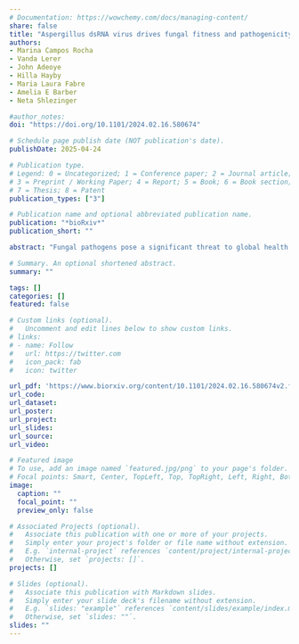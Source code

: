 ```yaml
---
# Documentation: https://wowchemy.com/docs/managing-content/
share: false
title: "Aspergillus dsRNA virus drives fungal fitness and pathogenicity in the mammalian host"
authors:
- Marina Campos Rocha
- Vanda Lerer
- John Adeoye
- Hilla Hayby
- Maria Laura Fabre
- Amelia E Barber
- Neta Shlezinger

#author_notes:
doi: "https://doi.org/10.1101/2024.02.16.580674"

# Schedule page publish date (NOT publication's date).
publishDate: 2025-04-24

# Publication type.
# Legend: 0 = Uncategorized; 1 = Conference paper; 2 = Journal article;
# 3 = Preprint / Working Paper; 4 = Report; 5 = Book; 6 = Book section;
# 7 = Thesis; 8 = Patent
publication_types: ["3"]

# Publication name and optional abbreviated publication name.
publication: "*bioRxiv*"
publication_short: ""

abstract: "Fungal pathogens pose a significant threat to global health. *Aspergillus fumigatus* accounts for approximately 65% of all invasive fungal infections in humans, with mortality rates from invasive aspergillosis reaching nearly 50%. Mycoviruses, viruses that infect fungi, can modulate fungal virulence in plant pathogenic fungi, leading to either hypovirulence or hypervirulence. However, their impact on fungal pathogenesis in mammals has remained largely unexplored. Here, utilizing an *A. fumigatus* strain naturally infected with Aspergillus fumigatus polymycovirus-1M (AfuPmV-1M), we found that the mycovirus confers a significant survival advantage to the fungus under conditions of oxidative stress, heat stress, and within the murine lung. Thus, AfuPmV-1M modulates fungal fitness, resulting in increased virulence and the progression of exacerbated fungal disease. Moreover, antiviral treatment reverses the virus-mediated increase in virulence, representing a promising “antipathogenicity” therapy against virus-bearing pathogenic fungi. Collectively, these findings reveal that mycoviruses act as pivotal’backseat drivers’ in human fungal diseases, underscoring significant clinical implications and offering promising avenues for novel therapeutic strategies."

# Summary. An optional shortened abstract.
summary: ""

tags: []
categories: []
featured: false

# Custom links (optional).
#   Uncomment and edit lines below to show custom links.
# links:
# - name: Follow
#   url: https://twitter.com
#   icon_pack: fab
#   icon: twitter

url_pdf: 'https://www.biorxiv.org/content/10.1101/2024.02.16.580674v2.full.pdf'
url_code:
url_dataset:
url_poster:
url_project:
url_slides:
url_source:
url_video:

# Featured image
# To use, add an image named `featured.jpg/png` to your page's folder. 
# Focal points: Smart, Center, TopLeft, Top, TopRight, Left, Right, BottomLeft, Bottom, BottomRight.
image:
  caption: ""
  focal_point: ""
  preview_only: false

# Associated Projects (optional).
#   Associate this publication with one or more of your projects.
#   Simply enter your project's folder or file name without extension.
#   E.g. `internal-project` references `content/project/internal-project/index.md`.
#   Otherwise, set `projects: []`.
projects: []

# Slides (optional).
#   Associate this publication with Markdown slides.
#   Simply enter your slide deck's filename without extension.
#   E.g. `slides: "example"` references `content/slides/example/index.md`.
#   Otherwise, set `slides: ""`.
slides: ""
---
```

